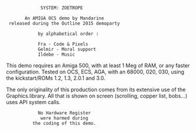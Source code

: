                  SYSTEM: ZOETROPE

           An AMIGA OCS demo by Mandarine
     released during the Outline 2015 demoparty
 
                by alphabetical order :

                Fra - Code & Pixels
                Gelmir - Moral support
                Ildebe - Music

This demo requires an Amiga 500, with at least 1 Meg
of RAM, or any faster configuration.
Tested on OCS, ECS, AGA, with an 68000, 020, 030,
using the kickstart/ROMs 1.2, 1.3, 2.0.1 and 3.0.

The only originality of this production comes from its
extensive  use  of  the  Graphics.library. All that is
shown  on  screen  (scrolling,  copper list,  bobs...)
uses API system calls.

                No Hardware Register
                 were harmed during
              the coding of this demo.